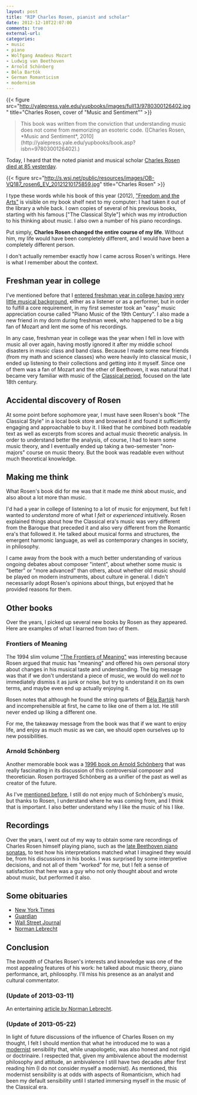 ```yaml
---
layout: post
title: "RIP Charles Rosen, pianist and scholar"
date: 2012-12-10T22:07:00
comments: true
external-url: 
categories: 
- music
- piano
- Wolfgang Amadeus Mozart
- Ludwig van Beethoven
- Arnold Schönberg
- Béla Bartók
- German Romanticism
- modernism
---
```

{{< figure src="http://yalepress.yale.edu/yupbooks/images/full13/9780300126402.jpg" title="Charles Rosen, cover of "Music and Sentiment"" >}}

<blockquote>
This book was written from the conviction that understanding music does not come from memorizing an esoteric code. ([Charles Rosen, *Music and Sentiment*, 2010](http://yalepress.yale.edu/yupbooks/book.asp?isbn=9780300126402).)
</blockquote>

Today, I heard that the noted pianist and musical scholar [Charles Rosen](http://en.wikipedia.org/wiki/Charles_Rosen) [died at 85 yesterday](http://www.npr.org/blogs/deceptivecadence/2012/12/10/166876593/remembering-charles-rosen-a-prodigious-pianist-and-polymath).

{{< figure src="http://s.wsj.net/public/resources/images/OB-VQ187_rosen6_EV_20121210175859.jpg" title="Charles Rosen" >}}

I type these words while his book of this year (2012), ["Freedom and the Arts"](http://www.hup.harvard.edu/catalog.php?isbn=9780674047525) is visible on my book shelf next to my computer: I had taken it out of the library a while back. I own copies of several of his previous books, starting with his famous ["The Classical Style"] which was my introduction to his thinking about music. I also own a number of his piano recordings.

Put simply, **Charles Rosen changed the entire course of my life**. Without him, my life would have been completely different, and I would have been a completely different person.

<!--more-->

I don't actually remember exactly how I came across Rosen's writings. Here is what I remember about the context.

## Freshman year in college

I've mentioned before that I [entered freshman year in college having very little musical background](/blog/2011/11/09/taking-up-flute-again-after-decades/), either as a listener or as a performer, but in order to fulfill a core requirement, in my first semester took an "easy" music appreciation course called "Piano Music of the 19th Century". I also made a new friend in my dorm during freshman week, who happened to be a big fan of Mozart and lent me some of his recordings.

In any case, freshman year in college was the year when I fell in love with music all over again, having mostly ignored it after my middle school disasters in music class and band class. Because I made some new friends (from my math and science classes) who were heavily into classical music, I ended up listening to their collections and getting into it myself. Since one of them was a fan of Mozart and the other of Beethoven, it was natural that I became very familiar with music of the [Classical period](http://en.wikipedia.org/wiki/Classical_period_\(music\)), focused on the late 18th century.

## Accidental discovery of Rosen

At some point before sophomore year, I must have seen Rosen's book "The Classical Style" in a local book store and browsed it and found it sufficiently engaging and approachable to buy it. I liked that he combined both readable text as well as excerpts from scores and actual music theoretic analysis. In order to understand better the analysis, of course, I had to learn some music theory, and I eventually ended up taking a two-semester "non-majors" course on music theory. But the book was readable even without much theoretical knowledge.

## Making me think

What Rosen's book did for me was that it made me *think* about music, and also about a lot more than music.

I'd had a year in college of listening to a lot of music for enjoyment, but felt I wanted to *understand* more of what I *felt* or *experienced* intuitively. Rosen explained things about how the Classical era's music was very different from the Baroque that preceded it and also very different from the Romantic era's that followed it. He talked about musical forms and structures, the emergent harmonic language, as well as contemporary changes in society, in philosophy.

I came away from the book with a much better understanding of various ongoing debates about composer "intent", about whether some music is "better" or "more advanced" than others, about whether old music should be played on modern instruments, about culture in general. I didn't necessarily adopt Rosen's opinions about things, but enjoyed that he provided reasons for them.

## Other books

Over the years, I picked up several new books by Rosen as they appeared. Here are examples of what I learned from two of them.

### Frontiers of Meaning

The 1994 slim volume ["The Frontiers of Meaning"](http://www.amazon.com/Frontiers-Meaning-Charles-Rosen/dp/187108265X) was interesting because Rosen argued that music has "meaning" and offered his own personal story about changes in his musical taste and understanding. The big message was that if we don't understand a piece of music, we would do well *not* to immediately dismiss it as junk or noise, but try to understand it on its own terms, and maybe even end up actually enjoying it.

Rosen notes that although he found the string quartets of [Béla Bartók](http://en.wikipedia.org/wiki/B%C3%A9la_Bart%C3%B3k) harsh and incomprehensible at first, he came to like one of them a lot. He still never ended up liking a different one.

For me, the takeaway message from the book was that if we want to enjoy life, and enjoy as much music as we can, we should open ourselves up to new possibilities.

### Arnold Schönberg

Another memorable book was a [1996 book on Arnold Schönberg](http://www.amazon.com/Arnold-Schoenberg-Charles-Rosen/dp/0226726436) that was really fascinating in its discussion of this controversial composer and theoretician. Rosen portrayed Schönberg as a unifier of the past as well as creator of the future.

As I've [mentioned before](/blog/2012/09/25/thank-you-glenn-gould/), I still do not enjoy much of Schönberg's music, but thanks to Rosen, I understand where he was coming from, and I think that is important. I also better understand why I like the music of his I like.

## Recordings

Over the years, I went out of my way to obtain some rare recordings of Charles Rosen himself playing piano, such as the [late Beethoven piano sonatas](http://www.amazon.com/Late-Piano-Sonatas-Charles-Rosen/dp/B00000291P), to test how his interpretations matched what I imagined they would be, from his discussions in his books. I was surprised by some interpretive decisions, and not all of them "worked" for me, but I felt a sense of satisfaction that here was a guy who not only thought about and wrote about music, but performed it also.

## Some obituaries

- [New York Times](http://www.nytimes.com/2012/12/11/arts/music/charles-rosen-pianist-polymath-and-author-dies-at-85.html)
- [Guardian](http://www.guardian.co.uk/music/2012/dec/10/charles-rosen)
- [Wall Street Journal](http://blogs.wsj.com/speakeasy/2012/12/10/master-of-piano-and-prose/)
- [Norman Lebrecht](http://www.artsjournal.com/slippeddisc/2012/12/death-of-a-great-musical-mind.html)

## Conclusion

The *breadth* of Charles Rosen's interests and knowledge was one of the most appealing features of his work: he talked about music theory, piano performance, art, philosophy. I'll miss his presence as an analyst and cultural commentator.

### (Update of 2013-03-11)

An entertaining [article by Norman Lebrecht](http://standpointmag.co.uk/music-march-13-a-fusion-of-piano-and-cerebellum-norman-lebrecht-charles-rosen).

### (Update of 2013-05-22)

In light of future discussions of the influence of Charles Rosen on my thought, I felt I should mention that what he introduced me to was a [modernist](http://en.wikipedia.org/wiki/Modernism_%28music%29) sensibility that, while unapologetic, was also honest and not rigid or doctrinaire. I respected that, given my ambivalence about the modernist philosophy and attitude, an ambivalence I still have two decades after first reading him (I do not consider myself a modernist). As mentioned, this modernist sensibility is at odds with aspects of Romanticism, which had been my default sensibility until I started immersing myself in the music of the Classical era.
